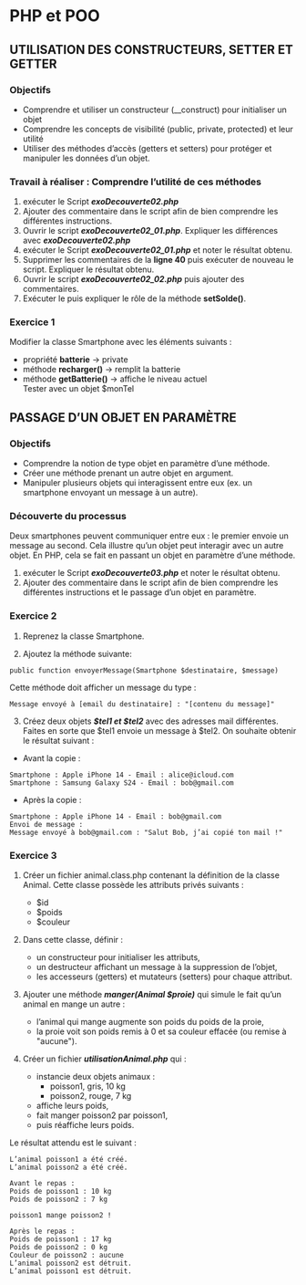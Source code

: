 # PHP et POO

## UTILISATION DES CONSTRUCTEURS, SETTER ET GETTER
### Objectifs
- Comprendre et utiliser un constructeur (__construct) pour initialiser un objet
- Comprendre les concepts de visibilité (public, private, protected) et leur utilité
- Utiliser des méthodes d’accès (getters et setters) pour protéger et manipuler les données d’un objet.
### Travail à réaliser : Comprendre l’utilité de ces méthodes
1. exécuter le Script *__exoDecouverte02.php__*
2. Ajouter des commentaire dans le script afin de bien comprendre les différentes instructions.
3. Ouvrir le script *__exoDecouverte02_01.php__*. Expliquer les différences avec *__exoDecouverte02.php__*
4. exécuter le Script *__exoDecouverte02_01.php__* et noter le résultat obtenu.
5. Supprimer les commentaires de la **ligne 40** puis exécuter de nouveau le script. Expliquer le résultat obtenu.
6. Ouvrir le script *__exoDecouverte02_02.php__* puis ajouter des commentaires.
7.	Exécuter le puis expliquer le rôle de la méthode **setSolde()**.
### Exercice 1
Modifier la classe Smartphone avec les éléments suivants :
- propriété **batterie** → private
- méthode **recharger()** → remplit la batterie
- méthode **getBatterie()** → affiche le niveau actuel  
Tester avec un objet $monTel
## PASSAGE D’UN OBJET EN PARAMÈTRE
### Objectifs
- Comprendre la notion de type objet en paramètre d’une méthode.
- Créer une méthode prenant un autre objet en argument.
- Manipuler plusieurs objets qui interagissent entre eux (ex. un smartphone envoyant un message à un autre).
### Découverte du processus 
Deux smartphones peuvent communiquer entre eux : le premier envoie un message au second.
Cela illustre qu’un objet peut interagir avec un autre objet. En PHP, cela se fait en passant un objet en paramètre d’une méthode.
1. exécuter le Script *__exoDecouverte03.php__* et noter le résultat obtenu.
2. Ajouter des commentaire dans le script afin de bien comprendre les différentes instructions et le passage d’un objet en paramètre.
 
### Exercice 2
1. Reprenez la classe Smartphone.

2. Ajoutez la méthode suivante:
```
public function envoyerMessage(Smartphone $destinataire, $message)
```
Cette méthode doit afficher un message du type :
```
Message envoyé à [email du destinataire] : "[contenu du message]"
```
3. Créez deux objets *__$tel1 et $tel2__* avec des adresses mail différentes.
Faites en sorte que $tel1 envoie un message à $tel2.
On souhaite obtenir le résultat suivant :
- Avant la copie :
```
Smartphone : Apple iPhone 14 - Email : alice@icloud.com
Smartphone : Samsung Galaxy S24 - Email : bob@gmail.com
```
- Après la copie :
```
Smartphone : Apple iPhone 14 - Email : bob@gmail.com
Envoi de message :
Message envoyé à bob@gmail.com : "Salut Bob, j’ai copié ton mail !"
```

### Exercice 3
1.	Créer un fichier animal.class.php contenant la définition de la classe Animal.
Cette classe possède les attributs privés suivants :
    - $id
    - $poids
    - $couleur
2.	Dans cette classe, définir :
    - un constructeur pour initialiser les attributs,
    - un destructeur affichant un message à la suppression de l’objet,
    - les accesseurs (getters) et mutateurs (setters) pour chaque attribut.

3.	Ajouter une méthode *__manger(Animal $proie)__* qui simule le fait qu’un animal en mange un autre :
    - l’animal qui mange augmente son poids du poids de la proie,
    - la proie voit son poids remis à 0 et sa couleur effacée (ou remise à "aucune").

4.	Créer un fichier *__utilisationAnimal.php__* qui :
    - instancie deux objets animaux :
        * poisson1, gris, 10 kg
        * poisson2, rouge, 7 kg
    - affiche leurs poids,
    - fait manger poisson2 par poisson1,
    - puis réaffiche leurs poids.

Le résultat attendu est le suivant :
```
L’animal poisson1 a été créé.
L’animal poisson2 a été créé.

Avant le repas :
Poids de poisson1 : 10 kg
Poids de poisson2 : 7 kg

poisson1 mange poisson2 !

Après le repas :
Poids de poisson1 : 17 kg
Poids de poisson2 : 0 kg
Couleur de poisson2 : aucune
L’animal poisson2 est détruit.
L’animal poisson1 est détruit. 
```



